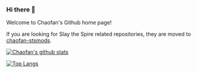 ### Hi there 👋

Welcome to Chaofan's Github home page!

If you are looking for Slay the Spire related repositories, they are moved to [chaofan-stsmods](https://github.com/orgs/chaofan-stsmods/repositories?type=source).

[![Chaofan's github stats](https://github-readme-stats.vercel.app/api?username=herbix)](https://github.com/anuraghazra/github-readme-stats)

[![Top Langs](https://github-readme-stats.vercel.app/api/top-langs/?username=herbix&layout=compact)](https://github.com/anuraghazra/github-readme-stats)

<!--
**herbix/herbix** is a ✨ _special_ ✨ repository because its `README.md` (this file) appears on your GitHub profile.

Here are some ideas to get you started:

- 🔭 I’m currently working on ...
- 🌱 I’m currently learning ...
- 👯 I’m looking to collaborate on ...
- 🤔 I’m looking for help with ...
- 💬 Ask me about ...
- 📫 How to reach me: ...
- 😄 Pronouns: ...
- ⚡ Fun fact: ...
-->
